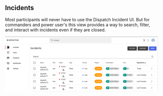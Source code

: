 ## Incidents

Most participants will never have to use the Dispatch Incident UI. But for commanders and power user's this view provides a way to search, filter, and interact with incidents even if they are closed.

![](../.gitbook/assets/admin-ui-incidents.png)
